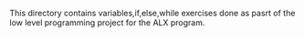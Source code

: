 This directory contains variables,if,else,while exercises done as pasrt of the low level programming project for the ALX program.